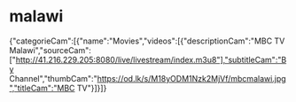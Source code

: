 # malawi
{"categorieCam":[{"name":"Movies","videos":[{"descriptionCam":"MBC TV Malawi","sourceCam":["http://41.216.229.205:8080/live/livestream/index.m3u8"],"subtitleCam":"By Channel","thumbCam":"https://od.lk/s/M18yODM1Nzk2MjVf/mbcmalawi.jpg","titleCam":"MBC TV"}]}]}
